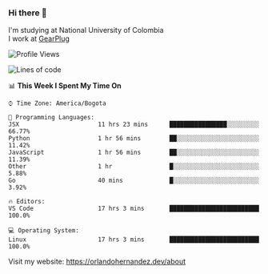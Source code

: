 ### Hi there 👋


<!--**AR4Z/AR4Z** is a ✨ _special_ ✨ repository because its `README.md` (this file) appears on your GitHub profile.

Here are some ideas to get you started:-->
I'm studying at National University of Colombia
<br>
I work at <a href="https://gearplug.io/en/">GearPlug</a>
<br>

<!--START_SECTION:waka-->
![Profile Views](http://img.shields.io/badge/Profile%20Views-1-blue)

![Lines of code](https://img.shields.io/badge/From%20Hello%20World%20I%27ve%20Written-18.5%20million%20lines%20of%20code-blue)

📊 **This Week I Spent My Time On** 

```text
⌚︎ Time Zone: America/Bogota

💬 Programming Languages: 
JSX                      11 hrs 23 mins      ████████████████░░░░░░░░░   66.77% 
Python                   1 hr 56 mins        ██░░░░░░░░░░░░░░░░░░░░░░░   11.42% 
JavaScript               1 hr 56 mins        ██░░░░░░░░░░░░░░░░░░░░░░░   11.39% 
Other                    1 hr                █░░░░░░░░░░░░░░░░░░░░░░░░   5.88% 
Go                       40 mins             █░░░░░░░░░░░░░░░░░░░░░░░░   3.92%

🔥 Editors: 
VS Code                  17 hrs 3 mins       █████████████████████████   100.0%

💻 Operating System: 
Linux                    17 hrs 3 mins       █████████████████████████   100.0%

```


<!--END_SECTION:waka-->


Visit my website: https://orlandohernandez.dev/about

